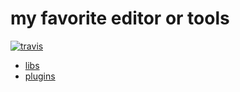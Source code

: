 # my favorite editor or tools

[![travis](https://travis-ci.org/linychuo/my-mirrors.svg?branch=master)](https://travis-ci.org/linychuo/my-mirrors)

- [libs](https://github.com/linychuo/my-mirrors/tree/libs) 
- [plugins](https://github.com/linychuo/my-mirrors/tree/plugins) 

